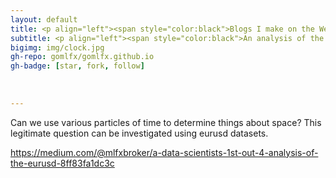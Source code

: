 ```yaml
---
layout: default
title: <p align="left"><span style="color:black">Blogs I make on the Web.
subtitle: <p align="left"><span style="color:black">An analysis of the EURUSD. Experimentations and observations for spatial and directional patterns via discrete and helical use of time.</p></span> 
bigimg: img/clock.jpg
gh-repo: gomlfx/gomlfx.github.io
gh-badge: [star, fork, follow]
  
  
  
---
```


Can we use various particles of time to determine things about space? This legitimate question can be investigated using eurusd datasets.

<https://medium.com/@mlfxbroker/a-data-scientists-1st-out-4-analysis-of-the-eurusd-8ff83fa1dc3c>
